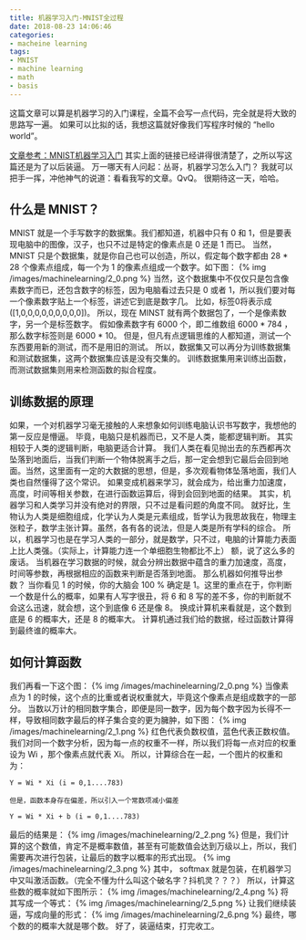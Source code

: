 ```yaml
---
title: 机器学习入门-MNIST全过程
date: 2018-08-23 14:06:46
categories:
- macheine learning
tags:
- MNIST
- machine learning
- math
- basis
---
```

这篇文章可以算是机器学习的入门课程，全篇不会写一点代码，完全就是将大致的思路写一遍。
如果可以比拟的话，我想这篇就好像我们写程序时候的 “hello world”。
<!-- more -->
[文章参考：MNIST机器学习入门](http://wiki.jikexueyuan.com/project/tensorflow-zh/tutorials/mnist_beginners.html)
其实上面的链接已经讲得很清楚了，之所以写这篇还是为了以后装逼。
万一哪天有人问起：丛哥，机器学习怎么入门？
我就可以把手一挥，冲他神气的说道：看看我写的文章。QvQ。
很期待这一天，哈哈。
## 什么是 MNIST？
MNIST 就是一个手写数字的数据集。我们都知道，机器中只有 0 和 1，但是要表现电脑中的图像，汉子，也只不过是特定的像素点是 0 还是 1 而已。
当然，MNIST 只是个数据集，就是你自己也可以创造，所以，假定每个数字都由 28 * 28 个像素点组成，每一个为 1 的像素点组成一个数字。如下图：
{% img /images/machinelearning/2_0.png %}
当然，这个数据集中不仅仅只是包含像素数字而已，还包含数字的标签，因为电脑看过去只是 0 或者 1，所以我们要对每一个像素数字贴上一个标签，讲述它到底是数字几。
比如，标签0将表示成([1,0,0,0,0,0,0,0,0,0])。
所以，现在 MINST 就有两个数据包了，一个是像素数字，另一个是标签数字。
假如像素数字有 6000 个，即二维数组 6000 * 784 ，那么数字标签则是 6000 * 10。
但是，但凡有点逻辑思维的人都知道，测试一个东西要用新的测试，而不是用旧的测试。
所以，数据集又可以再分为训练数据集和测试数据集，这两个数据集应该是没有交集的。
训练数据集用来训练出函数，而测试数据集则用来检测函数的拟合程度。
## 训练数据的原理
如果，一个对机器学习毫无接触的人来想象如何训练电脑认识书写数字，我想他的第一反应是懵逼。
毕竟，电脑只是机器而已，又不是人类，能都逻辑判断。
其实相较于人类的逻辑判断，电脑更适合计算。
我们人类在看见抛出去的东西都再次坠落到地面后，当我们判断一个物体脱离手之后，那一定会想到它最后会回到地面。当然，这里面有一定的大数据的思想，但是，多次观看物体坠落地面，我们人类也自然懂得了这个常识。
如果变成机器来学习，就会成为，给出重力加速度，高度，时间等相关参数，在进行函数运算后，得到会回到地面的结果。
其实，机器学习和人类学习并没有绝对的界限，只不过是看问题的角度不同。
就好比，生物认为人类是细胞组成，化学认为人类是元素组成，哲学认为我思故我在，物理主张粒子，数学主张计算。虽然，各有各的说法，但是人类是所有学科的综合。
所以，机器学习也是在学习人类的一部分，就是数学，只不过，电脑的计算能力表面上比人类强。（实际上，计算能力连一个单细胞生物都比不上）
额，说了这么多的废话。
当机器在学习数据的时候，就会分辨出数据中蕴含的重力加速度，高度，时间等参数，再根据相应的函数来判断是否落到地面。
那么机器如何推导出参数？
当你看见 1 的时候，你的大脑会 100 % 确定是 1。这里的重点在于，你判断一个数是什么的概率，如果有人写字很丑，将 6 和 8 写的差不多，你的判断就不会这么迅速，就会想，这个到底像 6 还是像 8。
换成计算机来看就是，这个数到底是 6 的概率大，还是 8 的概率大。
计算机通过我们给的数据，经过函数计算得到最终谁的概率大。
## 如何计算函数
我们再看一下这个图：
{% img /images/machinelearning/2_0.png %}
当像素点为 1 的时候，这个点的比重或者说权重就大，毕竟这个像素点是组成数字的一部分。
当数以万计的相同数字集合，即便是同一数字，因为每个数字因为长得不一样，导致相同数字最后的样子集合变的更为臃肿，如下图：
{% img /images/machinelearning/2_1.png %}
红色代表负数权值，蓝色代表正数权值。
我们对同一个数字分析，因为每一点的权重不一样，所以我们将每一点对应的权重设为 Wi ，那个像素点就代表 Xi。
所以，计算综合在一起，一个图片的权重和为：

	Y = Wi * Xi (i = 0,1....783)

	但是，函数本身存在偏差，所以引入一个常数项减小偏差
	
	Y = Wi * Xi + b (i = 0,1....783)
	
最后的结果是：
{% img /images/machinelearning/2_2.png %}
但是，我们计算的这个数值，肯定不是概率数值，甚至有可能数值会达到万级以上，所以，我们需要再次进行包装，让最后的数字以概率的形式出现。
{% img /images/machinelearning/2_3.png %}
其中， softmax 就是包装，在机器学习中又叫激活函数。（完全不懂为什么叫这个破名字？抖机灵？？？）
所以，计算这些数的概率就如下图所示：
{% img /images/machinelearning/2_4.png %}
将其写成一个等式：
{% img /images/machinelearning/2_5.png %}
让我们继续装逼，写成向量的形式：
{% img /images/machinelearning/2_6.png %}
最终，哪个数的的概率大就是哪个数。
好了，装逼结束，打完收工。